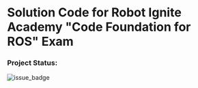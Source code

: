 # Solution Code for Robot Ignite Academy "Code Foundation for ROS" Exam

### Project Status:

![issue_badge](https://img.shields.io/badge/Exam%20Score-8.25/10-green) 

